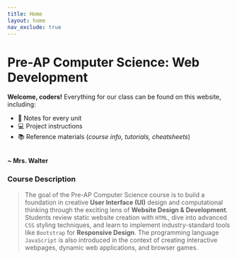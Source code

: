 ```yaml
---
title: Home
layout: home
nav_exclude: true
---
```


# Pre-AP Computer Science: Web Development
<strong class="text-purple-000">Welcome, coders!</strong> Everything for our class can be found on this website, including: 
* 📓 Notes for every unit 
* 💻 Project instructions 
* 📚 Reference materials (_course info, tutorials, cheatsheets_)
<br>
<strong class="text-grey-dk-250">~ Mrs. Walter</strong>

### Course Description
> The goal of the Pre-AP Computer Science course is to build a foundation in creative **User Interface (UI)** design and computational thinking through the exciting lens of **Website Design & Development**. Students review static website creation with `HTML`, dive into advanced `CSS` styling techniques, and learn to implement industry-standard tools like `Bootstrap` for **Responsive Design**. The programming language `JavaScript` is also introduced in the context of creating interactive webpages, dynamic web applications, and browser games. 
